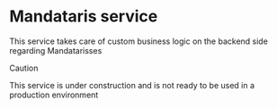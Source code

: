 # Mandataris service

This service takes care of custom business logic on the backend side regarding Mandatarisses

> [!CAUTION]
> This service is under construction and is not ready to be used in a production environment
